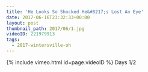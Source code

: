 ```yaml
---
title: 'He Looks So Shocked He&#8217;s Lost An Eye'
date: 2017-06-16T23:32:33+00:00
layout: post
thumbnail_path: 2017/06/1.jpg
videoID: 221979913
tags:
  - 2017-wintersville-oh
---
```

{% include vimeo.html id=page.videoID %}
Days 1/2